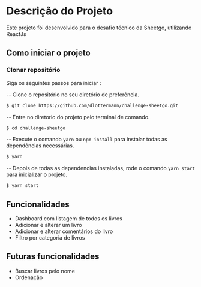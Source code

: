 
# Descrição do Projeto

Este projeto foi desenvolvido para o desafio técnico da Sheetgo, utilizando ReactJs
<br />
## Como iniciar o projeto

### Clonar repositório

Siga os seguintes passos para iniciar :<br />

-- Clone o repositório no seu diretório de preferência. <br />

```sh
$ git clone https://github.com/dlottermann/challenge-sheetgo.git
```

-- Entre no diretorio do projeto pelo terminal de comando. <br />

```sh
$ cd challenge-sheetgo
```

-- Execute o comando  `yarn` ou `npm install` para instalar todas as dependências necessárias. <br />

```sh
$ yarn
```

-- Depois de todas as dependencias instaladas, rode o comando `yarn start` para inicializar o projeto.

```sh
$ yarn start
```


## Funcionalidades

 - Dashboard com listagem de todos os livros
 - Adicionar e alterar um livro
 - Adicionar e alterar comentários do livro
 - Filtro por categoria de livros
 
 ## Futuras funcionalidades
  
  - Buscar livros pelo nome
  - Ordenação
